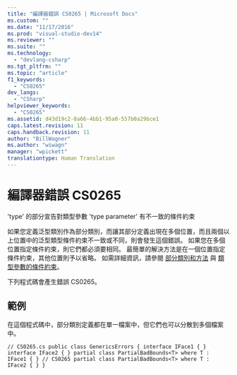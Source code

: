 ```yaml
---
title: "編譯器錯誤 CS0265 | Microsoft Docs"
ms.custom: ""
ms.date: "11/17/2016"
ms.prod: "visual-studio-dev14"
ms.reviewer: ""
ms.suite: ""
ms.technology: 
  - "devlang-csharp"
ms.tgt_pltfrm: ""
ms.topic: "article"
f1_keywords: 
  - "CS0265"
dev_langs: 
  - "CSharp"
helpviewer_keywords: 
  - "CS0265"
ms.assetid: d43d19c2-8a66-4bb1-95a0-557b0a29bce1
caps.latest.revision: 11
caps.handback.revision: 11
author: "BillWagner"
ms.author: "wiwagn"
manager: "wpickett"
translationtype: Human Translation
---
```

# 編譯器錯誤 CS0265
'type' 的部分宣告對類型參數 'type parameter' 有不一致的條件約束  
  
 如果您定義泛型類別作為部分類別，而讓其部分定義出現在多個位置，而且兩個以上位置中的泛型類型條件約束不一致或不同，則會發生這個錯誤。 如果您在多個位置指定條件約束，則它們都必須要相同。 最簡單的解決方法是在一個位置指定條件約束，其他位置則予以省略。 如需詳細資訊，請參閱 [部分類別和方法](../../csharp/programming-guide/classes-and-structs/partial-classes-and-methods.md) 與 [類型參數的條件約束](../../csharp/programming-guide/generics/constraints-on-type-parameters.md)。  
  
 下列程式碼會產生錯誤 CS0265。  
  
## 範例  
 在這個程式碼中，部分類別定義都在單一檔案中，但它們也可以分散到多個檔案中。  
  
```  
// CS0265.cs public class GenericsErrors { interface IFace1 { } interface IFace2 { } partial class PartialBadBounds<T> where T : IFace1 { } // CS0265 partial class PartialBadBounds<T> where T : IFace2 { } }  
```